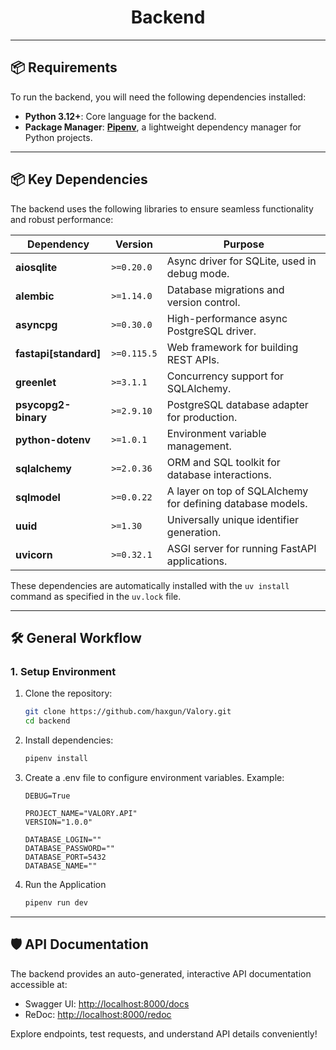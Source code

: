 <div align="center">

# Backend

</div>

---

## 📦 Requirements  

To run the backend, you will need the following dependencies installed:  

- **Python 3.12+**: Core language for the backend.  
- **Package Manager**: [**Pipenv**](https://pipenv.pypa.io/en/latest/), a lightweight dependency manager for Python projects.

---

## 📦 Key Dependencies  

The backend uses the following libraries to ensure seamless functionality and robust performance:  

| Dependency                 | Version      | Purpose                                                                 |
|----------------------------|--------------|-------------------------------------------------------------------------|
| **aiosqlite**              | `>=0.20.0`   | Async driver for SQLite, used in debug mode.                           |
| **alembic**                | `>=1.14.0`   | Database migrations and version control.                               |
| **asyncpg**                | `>=0.30.0`   | High-performance async PostgreSQL driver.                              |
| **fastapi[standard]**      | `>=0.115.5`  | Web framework for building REST APIs.                                  |
| **greenlet**               | `>=3.1.1`    | Concurrency support for SQLAlchemy.                                    |
| **psycopg2-binary**        | `>=2.9.10`   | PostgreSQL database adapter for production.                            |
| **python-dotenv**          | `>=1.0.1`    | Environment variable management.                                       |
| **sqlalchemy**             | `>=2.0.36`   | ORM and SQL toolkit for database interactions.                         |
| **sqlmodel**               | `>=0.0.22`   | A layer on top of SQLAlchemy for defining database models.             |
| **uuid**                   | `>=1.30`     | Universally unique identifier generation.                              |
| **uvicorn**                | `>=0.32.1`   | ASGI server for running FastAPI applications.                          |  

These dependencies are automatically installed with the `uv install` command as specified in the `uv.lock` file.  

---

## 🛠 General Workflow  

### 1. **Setup Environment**  
1. Clone the repository:  
   ```bash
   git clone https://github.com/haxgun/Valory.git
   cd backend
   ```
2. Install dependencies:
    ```bash
    pipenv install
    ```
   
3. Create a .env file to configure environment variables. Example:
    ```env
    DEBUG=True

   PROJECT_NAME="VALORY.API"
   VERSION="1.0.0"
   
   DATABASE_LOGIN=""
   DATABASE_PASSWORD=""
   DATABASE_PORT=5432
   DATABASE_NAME=""
    ```

4. Run the Application
    ```bash
   pipenv run dev
   ```

---

## 🛡 API Documentation  

The backend provides an auto-generated, interactive API documentation accessible at:  
- Swagger UI: [http://localhost:8000/docs](http://localhost:8000/docs)  
- ReDoc: [http://localhost:8000/redoc](http://localhost:8000/redoc)  

Explore endpoints, test requests, and understand API details conveniently!